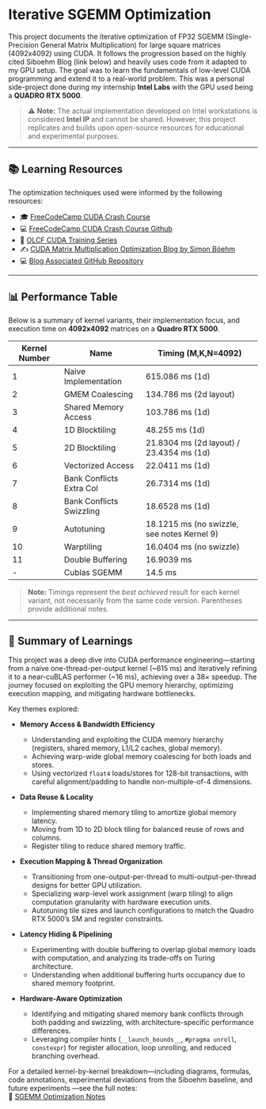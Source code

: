 # Iterative SGEMM Optimization

This project documents the iterative optimization of FP32 SGEMM (Single-Precision General Matrix Multiplication) for large square matrices (4092x4092) using CUDA. It follows the progression based on the highly cited Siboehm Blog (link below) and heavily uses code from it adapted to my GPU setup. The goal was to learn the fundamentals of low-level CUDA programming and extend it to a real-world problem. This was a personal side-project done during my internship **Intel Labs** with the GPU used being a **QUADRO RTX 5000**.

> ⚠️ **Note:** The actual implementation developed on Intel workstations is considered **Intel IP** and cannot be shared. However, this project replicates and builds upon open-source resources for educational and experimental purposes.

---

## 📚 Learning Resources

The optimization techniques used were informed by the following resources:

- 🎓 [FreeCodeCamp CUDA Crash Course](https://www.youtube.com/watch?v=86FAWCzIe_4)
- 💻 [FreeCodeCamp CUDA Crash Course Github](https://github.com/Infatoshi/cuda-course)  
- 🧪 [OLCF CUDA Training Series](https://www.youtube.com/playlist?list=PL6RdenZrxrw-zNX7uuGppWETdxt_JxdMj)  
- ✍️ [CUDA Matrix Multiplication Optimization Blog by Simon Böehm](https://siboehm.com/articles/22/CUDA-MMM)  
- 💻 [Blog Associated GitHub Repository](https://github.com/siboehm/SGEMM_CUDA/tree/master)

---

## 📊 Performance Table

Below is a summary of kernel variants, their implementation focus, and execution time on **4092x4092** matrices on a **Quadro RTX 5000**.

| Kernel Number   | Name                     | Timing (M,K,N=4092)                        |
|-----------------|--------------------------|--------------------------------------------|
| 1               | Naive Implementation     | 615.086 ms (1d)                            |
| 2               | GMEM Coalescing          | 134.786 ms (2d layout)                     |
| 3               | Shared Memory Access     | 103.786 ms (1d)                            |
| 4               | 1D Blocktiling           | 48.255 ms (1d)                             |
| 5               | 2D Blocktiling           | 21.8304 ms (2d layout) / 23.4354 ms (1d)   |
| 6               | Vectorized Access        | 22.0411 ms (1d)                            |
| 7               | Bank Conflicts Extra Col | 26.7314 ms (1d)                            |
| 8               | Bank Conflicts Swizzling | 18.6528 ms (1d)                            |
| 9               | Autotuning               | 18.1215 ms (no swizzle, see notes Kernel 9) |
| 10              | Warptiling               | 16.0404 ms (no swizzle)                    |
| 11              | Double Buffering         | 16.9039 ms                                 |
| -               | Cublas SGEMM             | 14.5 ms                                    |

> **Note:** Timings represent the *best achieved* result for each kernel variant, not necessarily from the same code version. Parentheses provide additional notes.

---

## 📝 Summary of Learnings

This project was a deep dive into CUDA performance engineering—starting from a naive one-thread-per-output kernel (~615 ms) and iteratively refining it to a near-cuBLAS performer (~16 ms), achieving over a 38× speedup. The journey focused on exploiting the GPU memory hierarchy, optimizing execution mapping, and mitigating hardware bottlenecks.

Key themes explored:

- **Memory Access & Bandwidth Efficiency**  
  - Understanding and exploiting the CUDA memory hierarchy (registers, shared memory, L1/L2 caches, global memory).  
  - Achieving warp-wide global memory coalescing for both loads and stores.  
  - Using vectorized `float4` loads/stores for 128-bit transactions, with careful alignment/padding to handle non-multiple-of-4 dimensions.  

- **Data Reuse & Locality**  
  - Implementing shared memory tiling to amortize global memory latency.  
  - Moving from 1D to 2D block tiling for balanced reuse of rows and columns.  
  - Register tiling to reduce shared memory traffic.

- **Execution Mapping & Thread Organization**  
  - Transitioning from one-output-per-thread to multi-output-per-thread designs for better GPU utilization.  
  - Specializing warp-level work assignment (warp tiling) to align computation granularity with hardware execution units.  
  - Autotuning tile sizes and launch configurations to match the Quadro RTX 5000’s SM and register constraints.

- **Latency Hiding & Pipelining**  
  - Experimenting with double buffering to overlap global memory loads with computation, and analyzing its trade-offs on Turing architecture.  
  - Understanding when additional buffering hurts occupancy due to shared memory footprint.

- **Hardware-Aware Optimization**  
  - Identifying and mitigating shared memory bank conflicts through both padding and swizzling, with architecture-specific performance differences.  
  - Leveraging compiler hints (`__launch_bounds__`, `#pragma unroll`, `constexpr`) for register allocation, loop unrolling, and reduced branching overhead.  

For a detailed kernel-by-kernel breakdown—including diagrams, formulas, code annotations, experimental deviations from the Siboehm baseline, and future experiments —see the full notes:  
📄 [SGEMM Optimization Notes](https://docs.google.com/document/d/1K0kRn2RzdPTzVd_ZB9ktYOvlfTi4ZblQvi5NCOVj6kw/edit?tab=t.0)


